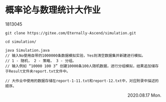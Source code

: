 # 概率论与数理统计大作业

1813045

```Shell
git clone https://gitee.com/Eternally-Ascend/simulation.git

cd simulation/

java Simulation.java
// 输入No使用自带的1000000条数据模拟实验，Yes则清空数据集并新建进行模拟。
// 1 - 随机， 2 - 策略， 3 - 分组。
// 输入例如 “10000 100 3” 创建10000条100人随机数据，进行分组模拟，结果追加储存于Result文件夹report.txt文件中。

// 大作业中使用的数据存储在report-1-11.txt和report-12.txt中，对应附录中描述的顺序。
```

<p align="right">2020.08.17 Mon.</p>
